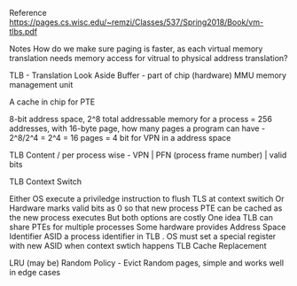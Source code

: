 Reference
https://pages.cs.wisc.edu/~remzi/Classes/537/Spring2018/Book/vm-tlbs.pdf

Notes
How do we make sure paging is faster, as each virtual memory translation needs memory access for vitrual to physical address translation?

TLB - Translation Look Aside Buffer - part of chip (hardware) MMU memory management unit

A cache in chip for PTE

8-bit address space, 2^8 total addressable memory for a process = 256 addresses, with 16-byte page, how many pages a program can have - 2^8/2^4 = 2^4 = 16 pages = 4 bit for VPN in a address space

TLB Content / per process wise - VPN | PFN (process frame number) | valid bits

TLB Context Switch

Either OS execute a priviledge instruction to flush TLS at context switich
Or Hardware marks valid bits as 0 so that new process PTE can be cached as the new process executes
But both options are costly
One idea TLB can share PTEs for multiple processes
Some hardware provides Address Space Identifier ASID a process identifier in TLB . OS must set a special register with new ASID when context swtich happens
TLB Cache Replacement

LRU (may be)
Random Policy - Evict Random pages, simple and works well in edge cases